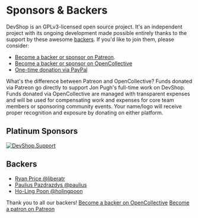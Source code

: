 # Sponsors & Backers

DevShop is an GPLv3-licensed open source project. It's an independent project with its ongoing development made possible entirely thanks to the support by these awesome [backers](https://github.com/opendevshop/devshop/blob/1.x/BACKERS.md). If you'd like to join them, please consider:

- [Become a backer or sponsor on Patreon](https://www.patreon.com/devshop).
- [Become a backer or sponsor on OpenCollective](https://opencollective.com/devshop)
- [One-time donation via PayPal](https://www.paypal.me/opendevshop)

What's the difference between Patreon and OpenCollective?
Funds donated via Patreon go directly to support Jon Pugh's full-time work on DevShop. Funds donated via OpenCollective are managed with transparent expenses and will be used for compensating work and expenses for core team members or sponsoring community events. Your name/logo will receive proper recognition and exposure by donating on either platform.

## Platinum Sponsors

[![DevShop.Support](https://github.com/opendevshop/devmaster/raw/7.x-1.x/themes/boots/devshop.support.png)](https://devshop.support)


## Backers

- [Ryan Price @liberatr](https://opencollective.com/liberatr)
- [Paulius Pazdrazdys @paulius](https://opencollective.com/paulius-pazdrazdys)
- [Ho-Ling Poon @holingpoon](https://www.patreon.com/user/creators?u=7959245)

Thank you to all our backers! 
[Become a backer on OpenCollective](https://opencollective.com/devshop#backer)
[Become a patron on Patreon](https://patreon.com/devshop)
